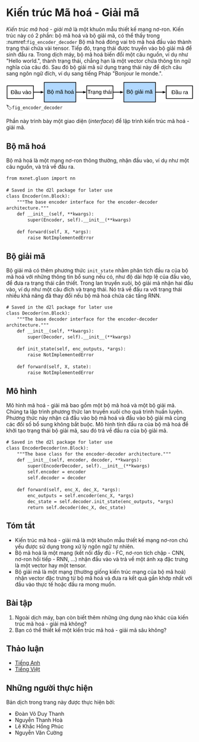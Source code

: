 <!-- ===================== Bắt đầu dịch Phần 1 ==================== -->
<!-- ========================================= REVISE - BẮT ĐẦU =================================== -->

<!--
# Encoder-Decoder Architecture
-->

# Kiến trúc Mã hoá - Giải mã

<!--
The *encoder-decoder architecture* is a neural network design pattern.
As shown in :numref:`fig_encoder_decoder`, the architecture is partitioned into two parts, the encoder and the decoder.
The encoder's role is to encode the inputs into state, which often contains several tensors.
Then the state is passed into the decoder to generate the outputs.
In machine translation, the encoder transforms a source sentence, e.g., "Hello world.", into state, e.g., a vector, that captures its semantic information.
The decoder then uses this state to generate the translated target sentence, e.g., "Bonjour le monde.".
-->

*Kiến trúc mã hoá - giải mã* là một khuôn mẫu thiết kế mạng nơ-ron.
Kiến trúc này có 2 phần: bộ mã hoá và bộ giải mã, có thể thấy trong :numref:`fig_encoder_decoder`
Bộ mã hoá đóng vai trò mã hoá đầu vào thành trạng thái chứa vài tensor.
Tiếp đó, trạng thái được truyền vào bộ giải mã để sinh đầu ra.
Trong dịch máy, bộ mã hoá biến đổi một câu nguồn, ví dụ như "Hello world.", thành trạng thái, chẳng hạn là một vector chứa thông tin ngữ nghĩa của câu đó.
Sau đó bộ giải mã sử dụng trạng thái này để dịch câu sang ngôn ngữ đích, ví dụ sang tiếng Pháp "Bonjour le monde.".

<!--
![The encoder-decoder architecture.](../img/encoder-decoder.svg)
-->

![Kiến trúc mã hoá - giải mã](../img/encoder-decoder.svg)
:label:`fig_encoder_decoder`

<!--
In this section, we will show an interface to implement this encoder-decoder architecture.
-->

Phần này trình bày một giao diện (*interface*) để lập trình kiến trúc mã hoá - giải mã.


<!--
## Encoder
-->

## Bộ mã hoá

<!--
The encoder is a normal neural network that takes inputs, e.g., a source sentence, to return outputs.
-->

Bộ mã hoá là một mạng nơ-ron thông thường, nhận đầu vào, ví dụ như một câu nguồn, và trả về đầu ra.

```{.python .input  n=2}
from mxnet.gluon import nn

# Saved in the d2l package for later use
class Encoder(nn.Block):
    """The base encoder interface for the encoder-decoder architecture."""
    def __init__(self, **kwargs):
        super(Encoder, self).__init__(**kwargs)

    def forward(self, X, *args):
        raise NotImplementedError
```

<!--
## Decoder
-->

## Bộ giải mã

<!--
The decoder has an additional method `init_state` to parse the outputs of the encoder with possible additional information,
e.g., the valid lengths of inputs, to return the state it needs.
In the forward method, the decoder takes both inputs, e.g., a target sentence and the state.
It returns outputs, with potentially modified state if the encoder contains RNN layers.
-->

Bộ giải mã có thêm phương thức `init_state` nhằm phân tích đầu ra của bộ mã hoá với những thông tin bổ sung nếu có, như độ dài hợp lệ của đầu vào, để đưa ra trạng thái cần thiết.
Trong lan truyền xuôi, bộ giải mã nhận hai đầu vào, ví dụ như một câu đích và trạng thái.
Nó trả về đầu ra với trạng thái nhiều khả năng đã thay đổi nếu bộ mã hoá chứa các tầng RNN.


```{.python .input  n=3}
# Saved in the d2l package for later use
class Decoder(nn.Block):
    """The base decoder interface for the encoder-decoder architecture."""
    def __init__(self, **kwargs):
        super(Decoder, self).__init__(**kwargs)

    def init_state(self, enc_outputs, *args):
        raise NotImplementedError

    def forward(self, X, state):
        raise NotImplementedError
```

<!-- ===================== Kết thúc dịch Phần 1 ===================== -->

<!-- ===================== Bắt đầu dịch Phần 2 ===================== -->

<!--
## Model
-->

## Mô hình

<!--
The encoder-decoder model contains both an encoder and a decoder.
We implement its forward method for training.
It takes both encoder inputs and decoder inputs, with optional additional arguments.
During computation, it first computes encoder outputs to initialize the decoder state, and then returns the decoder outputs.
-->

Mô hình mã hoá - giải mã bao gồm một bộ mã hoá và một bộ giải mã.
Chúng ta lập trình phương thức lan truyền xuôi cho quá trình huấn luyện.
Phương thức này nhận cả đầu vào bộ mã hoá và đầu vào bộ giải mã cùng các đối số bổ sung không bắt buộc.
Mô hình tính đầu ra của bộ mã hoá để khởi tạo trạng thái bộ giải mã, sau đó trả về đầu ra của bộ giải mã.


```{.python .input  n=4}
# Saved in the d2l package for later use
class EncoderDecoder(nn.Block):
    """The base class for the encoder-decoder architecture."""
    def __init__(self, encoder, decoder, **kwargs):
        super(EncoderDecoder, self).__init__(**kwargs)
        self.encoder = encoder
        self.decoder = decoder

    def forward(self, enc_X, dec_X, *args):
        enc_outputs = self.encoder(enc_X, *args)
        dec_state = self.decoder.init_state(enc_outputs, *args)
        return self.decoder(dec_X, dec_state)
```

<!--
## Summary
-->

## Tóm tắt

<!--
* An encoder-decoder architecture is a neural network design pattern mainly in natural language processing.
* An encoder is a network (FC, CNN, RNN, etc.) that takes the input, and outputs a feature map, a vector or a tensor.
* An decoder is a network (usually the same network structure as encoder) that takes the feature vector from the encoder, and gives the best closest match to the actual input or intended output.
-->

* Kiến trúc mã hoá - giải mã là một khuôn mẫu thiết kế mạng nơ-ron chủ yếu được sử dụng trong xử lý ngôn ngữ tự nhiên.
* Bộ mã hoá là một mạng (kết nối đầy đủ - FC, nơ-ron tích chập - CNN, nơ-ron hồi tiếp - RNN, ...) nhận đầu vào và trả về một ánh xạ đặc trưng là một vector hay một tensor.
* Bộ giải mã là một mạng (thường giống kiến trúc mạng của bộ mã hoá) nhận vector đặc trưng từ bộ mã hoá và đưa ra kết quả gần khớp nhất với đầu vào thực tế hoặc đầu ra mong muốn.


<!--
## Exercises
-->

## Bài tập

<!--
1. Besides machine translation, can you think of another application scenarios where an encoder-decoder architecture can fit?
2. Can you design a deep encoder-decoder architecture?
-->

1. Ngoài dịch máy, bạn còn biết thêm những ứng dụng nào khác của kiến trúc mã hoá - giải mã không?
2. Bạn có thể thiết kế một kiến trúc mã hoá - giải mã sâu không?

<!-- ===================== Kết thúc dịch Phần 2 ===================== -->
<!-- ========================================= REVISE - KẾT THÚC ===================================-->


## Thảo luận
* [Tiếng Anh](https://discuss.mxnet.io/t/2393)
* [Tiếng Việt](https://forum.machinelearningcoban.com/c/d2l)

## Những người thực hiện
Bản dịch trong trang này được thực hiện bởi:
<!--
Tác giả của mỗi Pull Request điền tên mình và tên những người review mà bạn thấy
hữu ích vào từng phần tương ứng. Mỗi dòng một tên, bắt đầu bằng dấu `*`.

Lưu ý:
* Nếu reviewer không cung cấp tên, bạn có thể dùng tên tài khoản GitHub của họ
với dấu `@` ở đầu. Ví dụ: @aivivn.

* Tên đầy đủ của các reviewer có thể được tìm thấy tại https://github.com/aivivn/d2l-vn/blob/master/docs/contributors_info.md
-->

* Đoàn Võ Duy Thanh
* Nguyễn Thanh Hoà
* Lê Khắc Hồng Phúc
* Nguyễn Văn Cường
